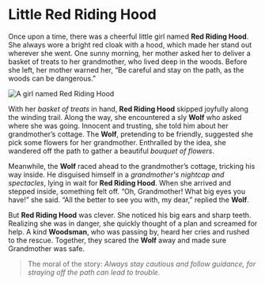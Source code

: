 # Little Red Riding Hood

Once upon a time, there was a cheerful little girl named **Red Riding Hood**. She always wore a bright red cloak with a hood, which made her stand out wherever she went. One sunny morning, her mother asked her to deliver a basket of treats to her grandmother, who lived deep in the woods. Before she left, her mother warned her, “Be careful and stay on the path, as the woods can be dangerous.”

![A girl named Red Riding Hood](/static/images/Stories/little-red-riding-hood.jpg)

With her *basket of treats* in hand, **Red Riding Hood** skipped joyfully along the winding trail. Along the way, she encountered a sly **Wolf** who asked where she was going. Innocent and trusting, she told him about her grandmother’s cottage. The **Wolf**, pretending to be friendly, suggested she pick some flowers for her grandmother. Enthralled by the idea, she wandered off the path to gather a beautiful *bouquet of flowers*.

Meanwhile, the **Wolf** raced ahead to the grandmother’s cottage, tricking his way inside. He disguised himself in a *grandmother's nightcap and spectacles*, lying in wait for **Red Riding Hood**. When she arrived and stepped inside, something felt off. “Oh, Grandmother! What big eyes you have!” she said. “All the better to see you with, my dear,” replied the **Wolf**.

But **Red Riding Hood** was clever. She noticed his big ears and sharp teeth. Realizing she was in danger, she quickly thought of a plan and screamed for help. A kind **Woodsman**, who was passing by, heard her cries and rushed to the rescue. Together, they scared the **Wolf** away and made sure Grandmother was safe.

> The moral of the story: *Always stay cautious and follow guidance, for straying off the path can lead to trouble.*